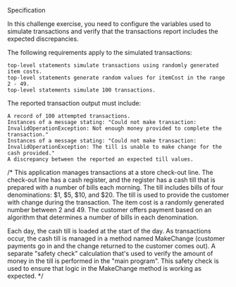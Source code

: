 Specification

In this challenge exercise, you need to configure the variables used to simulate transactions and verify that the transactions report includes the expected discrepancies.

The following requirements apply to the simulated transactions:

    top-level statements simulate transactions using randomly generated item costs.
    top-level statements generate random values for itemCost in the range 2 - 49.
    top-level statements simulate 100 transactions.

The reported transaction output must include:

    A record of 100 attempted transactions.
    Instances of a message stating: "Could not make transaction: InvalidOperationException: Not enough money provided to complete the transaction."
    Instances of a message stating: "Could not make transaction: InvalidOperationException: The till is unable to make change for the cash provided."
    A discrepancy between the reported an expected till values.

/*
This application manages transactions at a store check-out line. The
check-out line has a cash register, and the register has a cash till
that is prepared with a number of bills each morning. The till includes
bills of four denominations: $1, $5, $10, and $20. The till is used
to provide the customer with change during the transaction. The item 
cost is a randomly generated number between 2 and 49. The customer 
offers payment based on an algorithm that determines a number of bills
in each denomination. 

Each day, the cash till is loaded at the start of the day. As transactions
occur, the cash till is managed in a method named MakeChange (customer 
payments go in and the change returned to the customer comes out). A 
separate "safety check" calculation that's used to verify the amount of
money in the till is performed in the "main program". This safety check
is used to ensure that logic in the MakeChange method is working as 
expected.
*/
